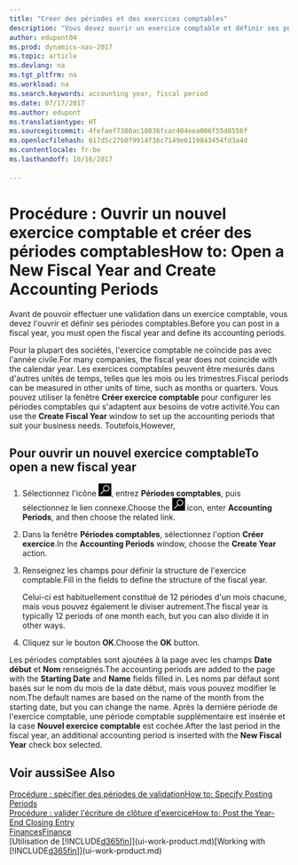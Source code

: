 ```yaml
---
title: "Créer des périodes et des exercices comptables"
description: "Vous devez ouvrir un exercice comptable et définir ses périodes comptables avant de pouvoir y effectuer une validation."
author: edupont04
ms.prod: dynamics-nav-2017
ms.topic: article
ms.devlang: na
ms.tgt_pltfrm: na
ms.workload: na
ms.search.keywords: accounting year, fiscal period
ms.date: 07/17/2017
ms.author: edupont
ms.translationtype: HT
ms.sourcegitcommit: 4fefaef7380ac10836fcac404eea006f55d8556f
ms.openlocfilehash: 617d5c27b0f9914f36c7149e6119843454fd3a4d
ms.contentlocale: fr-be
ms.lasthandoff: 10/16/2017

---
```

# <a name="how-to-open-a-new-fiscal-year-and-create-accounting-periods"></a><span data-ttu-id="231d3-103">Procédure : Ouvrir un nouvel exercice comptable et créer des périodes comptables</span><span class="sxs-lookup"><span data-stu-id="231d3-103">How to: Open a New Fiscal Year and Create Accounting Periods</span></span>
<span data-ttu-id="231d3-104">Avant de pouvoir effectuer une validation dans un exercice comptable, vous devez l'ouvrir et définir ses périodes comptables.</span><span class="sxs-lookup"><span data-stu-id="231d3-104">Before you can post in a fiscal year, you must open the fiscal year and define its accounting periods.</span></span>  

<span data-ttu-id="231d3-105">Pour la plupart des sociétés, l'exercice comptable ne coïncide pas avec l'année civile.</span><span class="sxs-lookup"><span data-stu-id="231d3-105">For many companies, the fiscal year does not coincide with the calendar year.</span></span> <span data-ttu-id="231d3-106">Les exercices comptables peuvent être mesurés dans d'autres unités de temps, telles que les mois ou les trimestres.</span><span class="sxs-lookup"><span data-stu-id="231d3-106">Fiscal periods can be measured in other units of time, such as months or quarters.</span></span> <span data-ttu-id="231d3-107">Vous pouvez utiliser la fenêtre **Créer exercice comptable** pour configurer les périodes comptables qui s'adaptent aux besoins de votre activité.</span><span class="sxs-lookup"><span data-stu-id="231d3-107">You can use the **Create Fiscal Year** window to set up the accounting periods that suit your business needs.</span></span> <span data-ttu-id="231d3-108">Toutefois,</span><span class="sxs-lookup"><span data-stu-id="231d3-108">However,</span></span>   

## <a name="to-open-a-new-fiscal-year"></a><span data-ttu-id="231d3-109">Pour ouvrir un nouvel exercice comptable</span><span class="sxs-lookup"><span data-stu-id="231d3-109">To open a new fiscal year</span></span>
1. <span data-ttu-id="231d3-110">Sélectionnez l'icône ![Page ou état pour la recherche](media/ui-search/search_small.png "Page ou état pour la recherche"), entrez **Périodes comptables**, puis sélectionnez le lien connexe.</span><span class="sxs-lookup"><span data-stu-id="231d3-110">Choose the ![Search for Page or Report](media/ui-search/search_small.png "Search for Page or Report icon") icon, enter **Accounting Periods**, and then choose the related link.</span></span>
2. <span data-ttu-id="231d3-111">Dans la fenêtre **Périodes comptables**, sélectionnez l'option **Créer exercice**.</span><span class="sxs-lookup"><span data-stu-id="231d3-111">In the **Accounting Periods** window, choose the **Create Year** action.</span></span>
3. <span data-ttu-id="231d3-112">Renseignez les champs pour définir la structure de l'exercice comptable.</span><span class="sxs-lookup"><span data-stu-id="231d3-112">Fill in the fields to define the structure of the fiscal year.</span></span>

    <span data-ttu-id="231d3-113">Celui-ci est habituellement constitué de 12 périodes d'un mois chacune, mais vous pouvez également le diviser autrement.</span><span class="sxs-lookup"><span data-stu-id="231d3-113">The fiscal year is typically 12 periods of one month each, but you can also divide it in other ways.</span></span>
4. <span data-ttu-id="231d3-114">Cliquez sur le bouton **OK**.</span><span class="sxs-lookup"><span data-stu-id="231d3-114">Choose the **OK** button.</span></span>

<span data-ttu-id="231d3-115">Les périodes comptables sont ajoutées à la page avec les champs **Date début** et **Nom** renseignés.</span><span class="sxs-lookup"><span data-stu-id="231d3-115">The accounting periods are added to the page with the **Starting Date** and **Name** fields filled in.</span></span> <span data-ttu-id="231d3-116">Les noms par défaut sont basés sur le nom du mois de la date début, mais vous pouvez modifier le nom.</span><span class="sxs-lookup"><span data-stu-id="231d3-116">The default names are based on the name of the month from the starting date, but you can change the name.</span></span> <span data-ttu-id="231d3-117">Après la dernière période de l'exercice comptable, une période comptable supplémentaire est insérée et la case **Nouvel exercice comptable** est cochée.</span><span class="sxs-lookup"><span data-stu-id="231d3-117">After the last period in the fiscal year, an additional accounting period is inserted with the **New Fiscal Year** check box selected.</span></span>  


## <a name="see-also"></a><span data-ttu-id="231d3-118">Voir aussi</span><span class="sxs-lookup"><span data-stu-id="231d3-118">See Also</span></span>
[<span data-ttu-id="231d3-119">Procédure : spécifier des périodes de validation</span><span class="sxs-lookup"><span data-stu-id="231d3-119">How to: Specify Posting Periods</span></span>](finance-how-specify-posting-periods.md)  
[<span data-ttu-id="231d3-120">Procédure : valider l'écriture de clôture d'exercice</span><span class="sxs-lookup"><span data-stu-id="231d3-120">How to: Post the Year-End Closing Entry</span></span>](year-how-post-year-end-close-entry.md)  
[<span data-ttu-id="231d3-121">Finances</span><span class="sxs-lookup"><span data-stu-id="231d3-121">Finance</span></span>](finance.md)  
<span data-ttu-id="231d3-122">[Utilisation de [!INCLUDE[d365fin](includes/d365fin_md.md)]](ui-work-product.md)</span><span class="sxs-lookup"><span data-stu-id="231d3-122">[Working with [!INCLUDE[d365fin](includes/d365fin_md.md)]](ui-work-product.md)</span></span>

